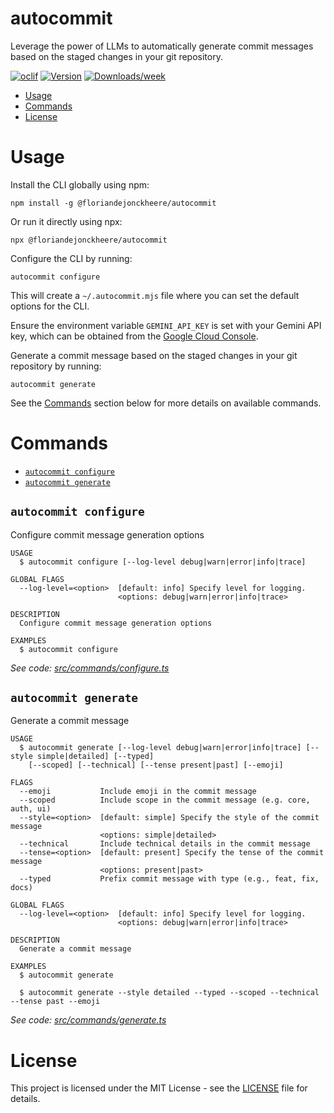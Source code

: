 autocommit
=================

Leverage the power of LLMs to automatically generate commit messages based on the staged changes in your git repository.

[![oclif](https://img.shields.io/badge/cli-oclif-brightgreen.svg)](https://oclif.io)
[![Version](https://img.shields.io/npm/v/@floriandejonckheere/autocommit.svg)](https://npmjs.org/package/@floriandejonckheere/autocommit)
[![Downloads/week](https://img.shields.io/npm/dw/@floriandejonckheere/autocommit.svg)](https://npmjs.org/package/@floriandejonckheere/autocommit)

<!-- toc -->
* [Usage](#usage)
* [Commands](#commands)
* [License](#license)
<!-- tocstop -->

# Usage

Install the CLI globally using npm:

    npm install -g @floriandejonckheere/autocommit

Or run it directly using npx:

    npx @floriandejonckheere/autocommit

Configure the CLI by running:

    autocommit configure

This will create a `~/.autocommit.mjs` file where you can set the default options for the CLI.

Ensure the environment variable `GEMINI_API_KEY` is set with your Gemini API key, which can be obtained from the [Google Cloud Console](https://console.cloud.google.com/apis/credentials).

Generate a commit message based on the staged changes in your git repository by running:

    autocommit generate

See the [Commands](#commands) section below for more details on available commands.

# Commands

<!-- commands -->
* [`autocommit configure`](#autocommit-configure)
* [`autocommit generate`](#autocommit-generate)

## `autocommit configure`

Configure commit message generation options

```
USAGE
  $ autocommit configure [--log-level debug|warn|error|info|trace]

GLOBAL FLAGS
  --log-level=<option>  [default: info] Specify level for logging.
                        <options: debug|warn|error|info|trace>

DESCRIPTION
  Configure commit message generation options

EXAMPLES
  $ autocommit configure
```

_See code: [src/commands/configure.ts](https://github.com/floriandejonckheere/autocommit/blob/v0.0.1/src/commands/configure.ts)_

## `autocommit generate`

Generate a commit message

```
USAGE
  $ autocommit generate [--log-level debug|warn|error|info|trace] [--style simple|detailed] [--typed]
    [--scoped] [--technical] [--tense present|past] [--emoji]

FLAGS
  --emoji           Include emoji in the commit message
  --scoped          Include scope in the commit message (e.g. core, auth, ui)
  --style=<option>  [default: simple] Specify the style of the commit message
                    <options: simple|detailed>
  --technical       Include technical details in the commit message
  --tense=<option>  [default: present] Specify the tense of the commit message
                    <options: present|past>
  --typed           Prefix commit message with type (e.g., feat, fix, docs)

GLOBAL FLAGS
  --log-level=<option>  [default: info] Specify level for logging.
                        <options: debug|warn|error|info|trace>

DESCRIPTION
  Generate a commit message

EXAMPLES
  $ autocommit generate

  $ autocommit generate --style detailed --typed --scoped --technical --tense past --emoji
```

_See code: [src/commands/generate.ts](https://github.com/floriandejonckheere/autocommit/blob/v0.0.1/src/commands/generate.ts)_
<!-- commandsstop -->

# License

This project is licensed under the MIT License - see the [LICENSE](LICENSE) file for details.
